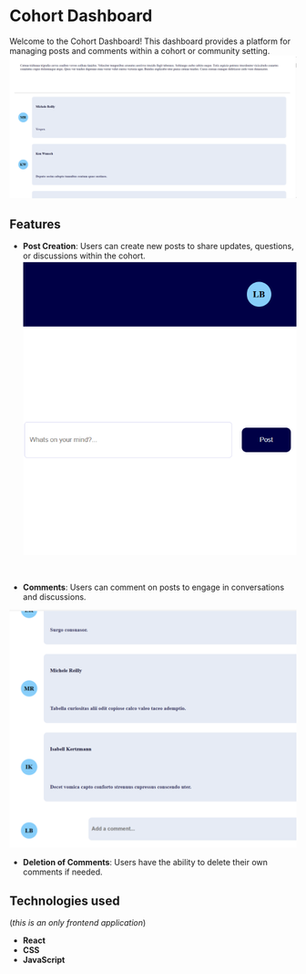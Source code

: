 # Cohort Dashboard

Welcome to the Cohort Dashboard! This dashboard provides a platform for managing posts and comments within a cohort or community setting.
![Posts](src/assets/posts.png)
<br/>
## Features

- **Post Creation**: Users can create new posts to share updates, questions, or discussions within the cohort.
![Create Post](src/assets/createpost.png)
<br/>
  
- **Comments**: Users can comment on posts to engage in conversations and discussions.

![Comments](src/assets/comments.png)

- **Deletion of Comments**: Users have the ability to delete their own comments if needed.

## Technologies used 
(*this is an only frontend application*)
- **React**
- **CSS**
- **JavaScript**
